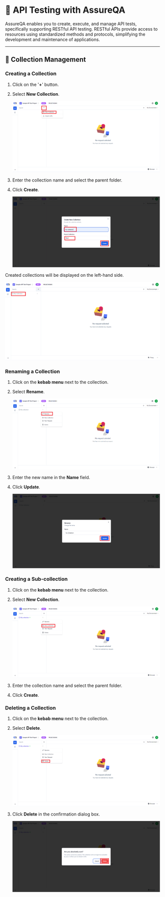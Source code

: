 ﻿# 🚀 API Testing with AssureQA

AssureQA enables you to create, execute, and manage API tests, specifically supporting RESTful API testing. RESTful APIs provide access to resources using standardized methods and protocols, simplifying the development and maintenance of applications.

---

## 📂 Collection Management

### **Creating a Collection**

1. Click on the '**+**' button.
2. Select **New Collection**.

   ![api1](/images/col1.png)

3. Enter the collection name and select the parent folder.
4. Click **Create**.

   ![api2](/images/col2.png)

Created collections will be displayed on the left-hand side.

   ![api3](/images/api3.png)

### **Renaming a Collection**

1. Click on the **kebab menu** next to the collection.
2. Select **Rename**.

   ![api4](/images/col3.png)

3. Enter the new name in the **Name** field.
4. Click **Update**.

   ![api5](/images/api5.png)

### **Creating a Sub-collection**

1. Click on the **kebab menu** next to the collection.
2. Select **New Collection**.

   ![api6](/images/col5.png)

3. Enter the collection name and select the parent folder.
4. Click **Create**.

### **Deleting a Collection**

1. Click on the **kebab menu** next to the collection.
2. Select **Delete**.

   ![api7](/images/col6.png)

3. Click **Delete** in the confirmation dialog box.

   ![api8](/images/col7.png)

